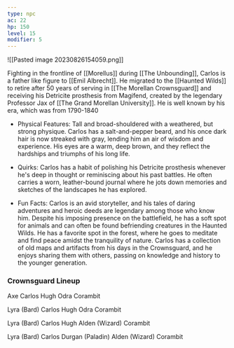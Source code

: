 ```yaml
---
type: npc
ac: 22
hp: 150
level: 15
modifier: 5
---
```

![[Pasted image 20230826154059.png]]

Fighting in the frontline of [[Morellus]] during [[The Unbounding]], Carlos is a father like figure to [[Emil Albrecht]]. He migrated to the [[Haunted Wilds]] to retire after 50 years of serving in [[The Morellan Crownsguard]] and receiving his Detricite prosthesis from Magifend, created by the legendary Professor Jax of [[The Grand Morellan University]]. He is well known by his era, which was from 1790-1840

- Physical Features: Tall and broad-shouldered with a weathered, but strong physique. Carlos has a salt-and-pepper beard, and his once dark hair is now streaked with gray, lending him an air of wisdom and experience. His eyes are a warm, deep brown, and they reflect the hardships and triumphs of his long life.

- Quirks: Carlos has a habit of polishing his Detricite prosthesis whenever he's deep in thought or reminiscing about his past battles. He often carries a worn, leather-bound journal where he jots down memories and sketches of the landscapes he has explored.

- Fun Facts: Carlos is an avid storyteller, and his tales of daring adventures and heroic deeds are legendary among those who know him. Despite his imposing presence on the battlefield, he has a soft spot for animals and can often be found befriending creatures in the Haunted Wilds. He has a favorite spot in the forest, where he goes to meditate and find peace amidst the tranquility of nature. Carlos has a collection of old maps and artifacts from his days in the Crownsguard, and he enjoys sharing them with others, passing on knowledge and history to the younger generation.


### Crownsguard Lineup
Axe
Carlos
Hugh
Odra
Corambit

Lyra (Bard)
Carlos
Hugh
Odra
Corambit

Lyra (Bard)
Carlos
Hugh
Alden (Wizard)
Corambit

Lyra (Bard)
Carlos
Durgan (Paladin)
Alden (Wizard)
Corambit